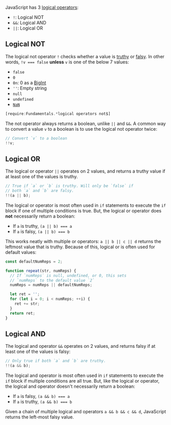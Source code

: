 JavaScript has 3 [logical operators](https://developer.mozilla.org/en-US/docs/Web/JavaScript/Reference/Operators/Logical_Operators):

- `!`: Logical NOT
- `&&`: Logical AND
- `||`: Logical OR

Logical NOT
-----------

The logical not operator `!` checks whether a value is [truthy](/tutorials/fundamentals/truthy) or [falsy](/tutorials/fundamentals/falsy). In other words, `!v === false` **unless** `v` is one
of the below 7 values:

- `false`
- `0`
- `0n`: 0 as a [BigInt](http://thecodebarbarian.com/an-overview-of-bigint-in-node-js.html)
- `''`: Empty string
- `null`
- `undefined`
- [`NaN`](/tutorials/fundamentals/nan)

```javascript
[require:Fundamentals.*logical operators not$]
```

The not operator always returns a boolean, unlike `||` and `&&`. A common
way to convert a value `v` to a boolean is to use the logical not operator twice:

```javascript
// Convert `v` to a boolean
!!v;
```

Logical OR
----------

The logical or operator `||` operates on 2 values, and returns a truthy
value if at least one of the values is truthy.

```javascript
// True if `a` or `b` is truthy. Will only be `false` if
// both `a` and `b` are falsy.
!!(a || b);
```

The logical or operator is most often used in `if` statements to execute
the `if` block if one of multiple conditions is true. But, the logical
or operator does **not** necessarily return a boolean:

- If `a` is truthy, `(a || b) === a`
- If `a` is falsy, `(a || b) === b`

This works neatly with multiple or operators: `a || b || c || d` returns
the leftmost value that is truthy. Because of this, logical or is often
used for default values:

```javascript
const defaultNumReps = 2;

function repeat(str, numReps) {
  // If `numReps` is null, undefined, or 0, this sets
  // `numReps` to the default value `2`
  numReps = numReps || defaultNumReps;

  let ret = '';
  for (let i = 0; i < numReps; ++i) {
    ret += str;
  }
  return ret;
}
```

Logical AND
-----------

The logical and operator `&&` operates on 2 values, and returns falsy
if at least one of the values is falsy:

```javascript
// Only true if both `a` and `b` are truthy.
!!(a && b);
```

The logical and operator is most often used in `if` statements to execute
the `if` block if multiple conditions are all true. But, like the logical
or operator, the logical and operator doesn't necessarily return a boolean:

- If `a` is falsy, `(a && b) === a`
- If `a` is truthy, `(a && b) === b`

Given a chain of multiple logical and operators `a && b && c && d`, JavaScript
returns the left-most falsy value.